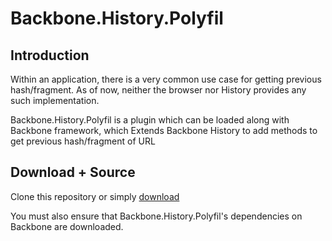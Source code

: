 # Backbone.History.Polyfil

## Introduction

Within an application, there is a very common use case for getting previous hash/fragment. As of now, neither the browser nor History provides any such implementation.

Backbone.History.Polyfil is a plugin which can be loaded along with Backbone framework, which Extends Backbone History to add methods to get previous hash/fragment of URL

## Download + Source

Clone this repository or simply [download]()

You must also ensure that Backbone.History.Polyfil's dependencies on Backbone are downloaded.
